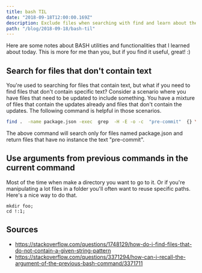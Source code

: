 ```yaml
---
title: bash TIL
date: "2018-09-18T12:00:00.169Z"
description: Exclude files when searching with find and learn about the ! operator.
path: "/blog/2018-09-18/bash-til"
---
```


Here are some notes about BASH utilities and functionalities that I learned about today. This is more for me than you, but if you find it useful, great! :)

## Search for files that don't contain text

You're used to searching for files that contain text, but what if you need to find files that don't contain specific text? Consider a scenario where you have files that need to be updated to include something. You have a mixture of files that contain the updates already and files that don't contain the updates. The following command is helpful in those scenarios.

```bash
find .  -name package.json -exec  grep  -H -E -o -c  "pre-commit"  {} \; | grep 0
```

The above command will search only for files named package.json and return files that have no instance the text "pre-commit".

## Use arguments from previous commands in the current command

Most of the time when make a directory you want to go to it. Or if you're manipulating a lot files in a folder you'll often want to reuse specific paths. Here's a nice way to do that.

```
mkdir foo;
cd !:1;
```

## Sources

- https://stackoverflow.com/questions/1748129/how-do-i-find-files-that-do-not-contain-a-given-string-pattern
- https://stackoverflow.com/questions/3371294/how-can-i-recall-the-argument-of-the-previous-bash-command/3371711
